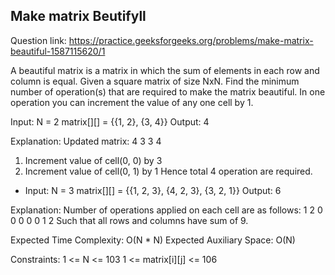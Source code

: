 ## Make matrix Beutifyll

Question link: https://practice.geeksforgeeks.org/problems/make-matrix-beautiful-1587115620/1

A beautiful matrix is a matrix in which the sum of elements in each row and column is equal. Given a square matrix of size NxN. Find the minimum number of operation(s) that are required to make the matrix beautiful. In one operation you can increment the value of any one cell by 1.

Input:
N = 2
matrix[][] = {{1, 2},
              {3, 4}}
Output: 
4

Explanation:
Updated matrix:
4 3
3 4
1. Increment value of cell(0, 0) by 3
2. Increment value of cell(0, 1) by 1
Hence total 4 operation are required.

- Input:
N = 3
matrix[][] = {{1, 2, 3},
              {4, 2, 3},
              {3, 2, 1}}
Output: 
6

Explanation:
Number of operations applied on each cell are as follows:
1 2 0
0 0 0
0 1 2
Such that all rows and columns have sum of 9.

Expected Time Complexity: O(N * N)
Expected Auxiliary Space: O(N)

Constraints:
1 <= N <= 103
1 <= matrix[i][j] <= 106